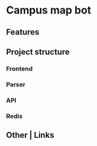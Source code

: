 # Campus map bot

## Features

## Project structure
### Frontend

### Parser

### API

### Redis

## Other | Links